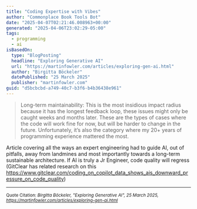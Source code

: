 ```yaml
---
title: "Coding Expertise with Vibes"
author: "Commonplace Book Tools Bot"
date: "2025-04-07T02:21:46.008963+00:00"
generated: "2025-04-06T23:02:29-05:00"
tags:
  - programming
  - ai
isBasedOn:
  type: "BlogPosting"
  headline: "Exploring Generative AI"
  url: "https://martinfowler.com/articles/exploring-gen-ai.html"
  author: "Birgitta Böckeler"
  datePublished: "25 March 2025"
  publisher: "martinfowler.com"
guid: "d5bcbcbd-a749-40c7-b3f6-b4b36438e961"
---
```


> Long-term maintainability: This is the most insidious impact radius because it has the longest feedback loop, these issues might only be caught weeks and months later. These are the types of cases where the code will work fine for now, but will be harder to change in the future. Unfortunately, it’s also the category where my 20+ years of programming experience mattered the most.

Article covering all the ways an expert engineering had to guide AI, out of pitfalls, away from landmines and most importantly towards a long-term sustainable architecture. If AI is truly a Jr Engineer, code quality will regress (GitClear has related research on this <https://www.gitclear.com/coding_on_copilot_data_shows_ais_downward_pressure_on_code_quality>)

---

<sub>Quote Citation: <cite>Birgitta Böckeler, "Exploring Generative AI", 25 March 2025, <a href="https://martinfowler.com/articles/exploring-gen-ai.html">https://martinfowler.com/articles/exploring-gen-ai.html</a></cite></sub>